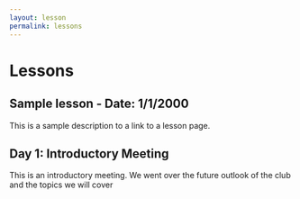 ```yaml
---
layout: lesson
permalink: lessons
---
```

# Lessons

## Sample lesson - Date: 1/1/2000

This is a sample description to a link to a lesson page.

## Day 1: Introductory Meeting

This is an introductory meeting. We went over the future outlook of the club and the topics we will cover
